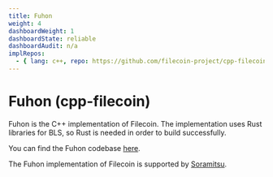```yaml
---
title: Fuhon
weight: 4
dashboardWeight: 1
dashboardState: reliable
dashboardAudit: n/a
implRepos:
  - { lang: c++, repo: https://github.com/filecoin-project/cpp-filecoin }
---
```


# Fuhon (cpp-filecoin)

Fuhon is the C++ implementation of Filecoin. The implementation uses Rust libraries for BLS, so Rust is needed in order to build successfully.

You can find the Fuhon codebase [here](https://github.com/filecoin-project/cpp-filecoin).

The Fuhon implementation of Filecoin is supported by [Soramitsu](https://soramitsu.co.jp/).
